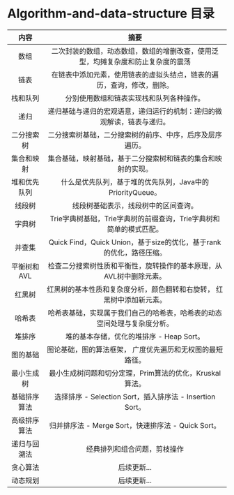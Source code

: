 # Algorithm-and-data-structure 目录

|内容| 摘要 | 	
|:--:|:--:|
|数组 |二次封装的数组，动态数组，数组的增删改查，使用泛型，均摊复杂度和防止复杂度的震荡|
|链表 |在链表中添加元素，使用链表的虚拟头结点，链表的遍历，查询，修改，删除。 |
|栈和队列|分别使用数组和链表实现栈和队列各种操作。|
|递归| 递归基础与递归的宏观语意，递归运行的机制：递归的微观解读，链表与递归。 |
|二分搜索树 |二分搜索树基础，二分搜索树的前序、中序，后序及层序遍历。|
|集合和映射| 集合基础，映射基础，基于二分搜索树和链表的集合和映射的实现。|
|堆和优先队列 |什么是优先队列，基于堆的优先队列，Java中的PriorityQueue。|
|线段树 | 线段树基础表示，线段树中的区间查询。 |
|字典树| Trie字典树基础，Trie字典树的前缀查询，Trie字典树和简单的模式匹配。|
|并查集 | Quick Find，Quick Union，基于size的优化，基于rank的优化，路径压缩。 |
|平衡树和AVL | 检查二分搜索树性质和平衡性，旋转操作的基本原理，从AVL树中删除元素。 |
|红黑树|红黑树的基本性质和复杂度分析，颜色翻转和右旋转， 红黑树中添加新元素。|
|哈希表 |哈希表基础，实现属于我们自己的哈希表，哈希表的动态空间处理与复杂度分析。|
|堆排序| 堆的基本存储，优化的堆排序 - Heap Sort。|
|图的基础|图论基础，图的算法框架， 广度优先遍历和无权图的最短路径。 |
|最小生成树| 最小生成树问题和切分定理，Prim算法的优化，Kruskal算法。 |
|基础排序算法|选择排序 - Selection Sort，插入排序法 - Insertion Sort。 |
|高级排序算法|  归并排序法 - Merge Sort，快速排序法 - Quick Sort。 |
|递归与回溯法| 经典排列和组合问题，剪枝操作|
|贪心算法| 后续更新... |
|动态规划| 后续更新... |
